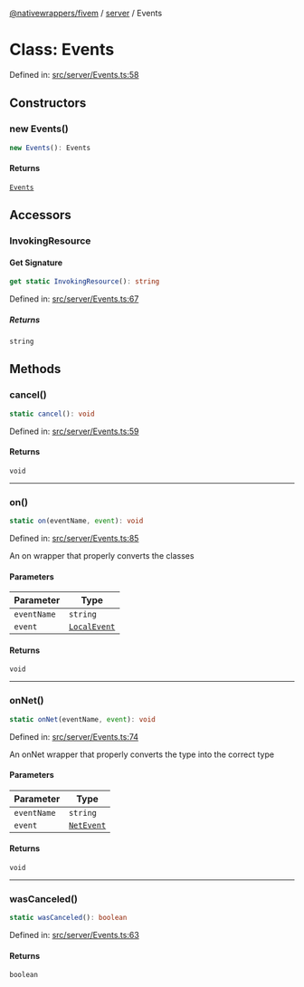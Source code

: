 [@nativewrappers/fivem](../../README.md) / [server](../README.md) / Events

# Class: Events

Defined in: [src/server/Events.ts:58](https://github.com/nativewrappers/nativewrappers/blob/b3515708998f90e7d7096e3fffccb36c69d6b942/src/server/Events.ts#L58)

## Constructors

### new Events()

```ts
new Events(): Events
```

#### Returns

[`Events`](Events.md)

## Accessors

### InvokingResource

#### Get Signature

```ts
get static InvokingResource(): string
```

Defined in: [src/server/Events.ts:67](https://github.com/nativewrappers/nativewrappers/blob/b3515708998f90e7d7096e3fffccb36c69d6b942/src/server/Events.ts#L67)

##### Returns

`string`

## Methods

### cancel()

```ts
static cancel(): void
```

Defined in: [src/server/Events.ts:59](https://github.com/nativewrappers/nativewrappers/blob/b3515708998f90e7d7096e3fffccb36c69d6b942/src/server/Events.ts#L59)

#### Returns

`void`

***

### on()

```ts
static on(eventName, event): void
```

Defined in: [src/server/Events.ts:85](https://github.com/nativewrappers/nativewrappers/blob/b3515708998f90e7d7096e3fffccb36c69d6b942/src/server/Events.ts#L85)

An on wrapper that properly converts the classes

#### Parameters

| Parameter | Type |
| ------ | ------ |
| `eventName` | `string` |
| `event` | [`LocalEvent`](../type-aliases/LocalEvent.md) |

#### Returns

`void`

***

### onNet()

```ts
static onNet(eventName, event): void
```

Defined in: [src/server/Events.ts:74](https://github.com/nativewrappers/nativewrappers/blob/b3515708998f90e7d7096e3fffccb36c69d6b942/src/server/Events.ts#L74)

An onNet wrapper that properly converts the type into the correct type

#### Parameters

| Parameter | Type |
| ------ | ------ |
| `eventName` | `string` |
| `event` | [`NetEvent`](../type-aliases/NetEvent.md) |

#### Returns

`void`

***

### wasCanceled()

```ts
static wasCanceled(): boolean
```

Defined in: [src/server/Events.ts:63](https://github.com/nativewrappers/nativewrappers/blob/b3515708998f90e7d7096e3fffccb36c69d6b942/src/server/Events.ts#L63)

#### Returns

`boolean`
